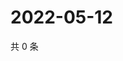 # 2022-05-12

共 0 条

<!-- BEGIN WEIBO -->
<!-- 最后更新时间 Thu May 12 2022 09:22:01 GMT+0800 (China Standard Time) -->

<!-- END WEIBO -->
